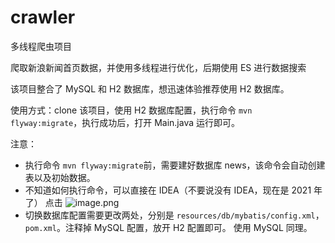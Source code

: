 # crawler
多线程爬虫项目

爬取新浪新闻首页数据，并使用多线程进行优化，后期使用 ES 进行数据搜索

该项目整合了 MySQL 和 H2 数据库，想迅速体验推荐使用 H2 数据库。

使用方式：clone 该项目，使用 H2 数据库配置，执行命令 `mvn flyway:migrate`，执行成功后，打开 Main.java 运行即可。

注意：
- 执行命令 `mvn flyway:migrate`前，需要建好数据库 news，该命令会自动创建表以及初始数据。
- 不知道如何执行命令，可以直接在 IDEA（不要说没有 IDEA，现在是 2021 年了） 点击 ![image.png](https://i.loli.net/2021/07/07/9GYHycZE7BnWX8m.png)
- 切换数据库配置需要更改两处，分别是 `resources/db/mybatis/config.xml`，`pom.xml`。注释掉 MySQL 配置，放开 H2 配置即可。
使用 MySQL 同理。

